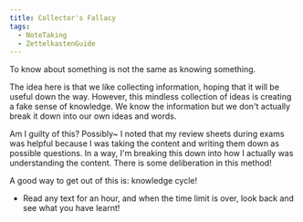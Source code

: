 ```yaml
---
title: Collector's Fallacy
tags:
  - NoteTaking
  - ZettelkastenGuide
---
```

To know about something is not the same as knowing something.

The idea here is that we like collecting information, hoping that it will be useful down the way. However, this mindless collection of ideas is creating a fake sense of knowledge. We know the information but we don't actually break it down into our own ideas and words. 

Am I guilty of this? Possibly~ I noted that my review sheets during exams was helpful because I was taking the content and writing them down as possible questions. In a way, I'm breaking this down into how I actually was understanding the content. There is some deliberation in this method!

A good way to get out of this is: knowledge cycle!
- Read any text for an hour, and when the time limit is over, look back and see what you have learnt!
